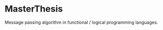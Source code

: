 MasterThesis
============

Message passing algorithm in functional / logical programming languages.
